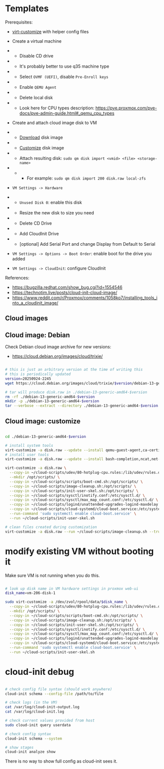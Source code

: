 
# Templates

Prerequisites:
- [virt-customize](./virt-customize.md) with helper config files

- Create a virtual machine
- - Disable CD drive
- - It's probably better to use q35 machine type
- - Select `OVMF (UEFI)`, disable `Pre-Enroll keys`
- - Enable `QEMU Agent`
- - Delete local disk
- - Look here for CPU types description: https://pve.proxmox.com/pve-docs/pve-admin-guide.html#_qemu_cpu_types
- Create and attach cloud image disk to VM
- - [Download](#cloud-images) disk image
- - [Customize](#cloud-image-customize) disk image
- - Attach resulting disk: `sudo qm disk import <vmid> <file> <storage-name>`
- - - For example: `sudo qm disk import 200 disk.raw local-zfs`
- `VM Settings -> Hardware`
- - `Unused Disk 0`: enable this disk
- - Resize the new disk to size you need
- - Delete CD Drive
- - Add CloudInit Drive
- - [optional] Add Serial Port and change Display from Default to Serial
- `VM Settings -> Options -> Boot Order`: enable boot for the drive you added
- `VM Settings -> CloudInit`: configure CloudInit

References:
- https://bugzilla.redhat.com/show_bug.cgi?id=1554546
- https://technotim.live/posts/cloud-init-cloud-image/
- https://www.reddit.com/r/Proxmox/comments/1058ko7/installing_tools_into_a_cloudinit_image/

## Cloud images

## Cloud image: Debian

Check Debian cloud image archive for new versions:
- https://cloud.debian.org/images/cloud/trixie/

```bash

# this is just an arbitrary version at the time of writing this
# this is periodically updated
version=20250924-2245
wget https://cloud.debian.org/images/cloud/trixie/$version/debian-13-generic-amd64-$version.tar.xz

# tar will produce disk.raw in ./debian-13-generic-amd64-$version
rm -rf ./debian-13-generic-amd64-$version
mkdir -p ./debian-13-generic-amd64-$version
tar --verbose --extract --directory ./debian-13-generic-amd64-$version --file debian-13-generic-amd64-$version.tar.xz

```

## Cloud image: customize

```bash

cd ./debian-13-generic-amd64-$version

# install system tools
virt-customize -a disk.raw --update --install qemu-guest-agent,ca-certificates,apt-transport-https,gnupg,lsb-release,open-iscsi,nfs-common,cachefilesd,samba,nvme-cli,lsscsi
# install user tools
virt-customize -a disk.raw --update --install bash-completion,ncat,net-tools,iperf3,fio,curl,htop,dnsutils,iotop,sysstat,git,make

virt-customize -a disk.raw \
  --copy-in ~/cloud-scripts/udev/80-hotplug-cpu.rules:/lib/udev/rules.d/ \
  --mkdir /opt/scripts/ \
  --copy-in ~/cloud-scripts/scripts/boot-cmd.sh:/opt/scripts/ \
  --copy-in ~/cloud-scripts/image-cleanup.sh:/opt/scripts/ \
  --copy-in ~/cloud-scripts/init-user-skel.sh:/opt/scripts/ \
  --copy-in ~/cloud-scripts/sysctl/inotify.conf:/etc/sysctl.d/ \
  --copy-in ~/cloud-scripts/sysctl/max_map_count.conf:/etc/sysctl.d/ \
  --copy-in ~/cloud-scripts/logind/unattended-upgrades-logind-maxdelay.conf:/usr/lib/systemd/logind.conf.d/ \
  --copy-in ~/cloud-scripts/cloud-systemd/cloud-boot.service:/etc/systemd/system/ \
  --run-command 'sudo systemctl enable cloud-boot.service' \
  --run ~/cloud-scripts/init-user-skel.sh

# clean files created during customization
virt-customize -a disk.raw --run ~/cloud-scripts/image-cleanup.sh --truncate /etc/hostname --truncate /etc/machine-id

```

# modify existing VM without booting it

Make sure VM is not running when you do this.

```bash

# look up disk name in VM hardware settings in proxmox web-ui
disk_name=vm-206-disk-1

sudo virt-customize -a /dev/zvol/rpool/data/$disk_name \
  --copy-in ~/cloud-scripts/udev/80-hotplug-cpu.rules:/lib/udev/rules.d/ \
  --mkdir /opt/scripts/ \
  --copy-in ~/cloud-scripts/scripts/boot-cmd.sh:/opt/scripts/ \
  --copy-in ~/cloud-scripts/image-cleanup.sh:/opt/scripts/ \
  --copy-in ~/cloud-scripts/init-user-skel.sh:/opt/scripts/ \
  --copy-in ~/cloud-scripts/sysctl/inotify.conf:/etc/sysctl.d/ \
  --copy-in ~/cloud-scripts/sysctl/max_map_count.conf:/etc/sysctl.d/ \
  --copy-in ~/cloud-scripts/logind/unattended-upgrades-logind-maxdelay.conf:/usr/lib/systemd/logind.conf.d/ \
  --copy-in ~/cloud-scripts/cloud-systemd/cloud-boot.service:/etc/systemd/system/ \
  --run-command 'sudo systemctl enable cloud-boot.service' \
  --run ~/cloud-scripts/init-user-skel.sh

```

# cloud-init debug

```bash

# check config file syntax (should work anywhere)
cloud-init schema --config-file /path/to/file

# check logs (in the VM)
cat /var/log/cloud-init-output.log
cat /var/log/cloud-init.log

# check current values provided from host
sudo cloud-init query userdata

# check config syntax
cloud-init schema --system

# show stages
cloud-init analyze show

```

There is no way to show full config as cloud-init sees it.

